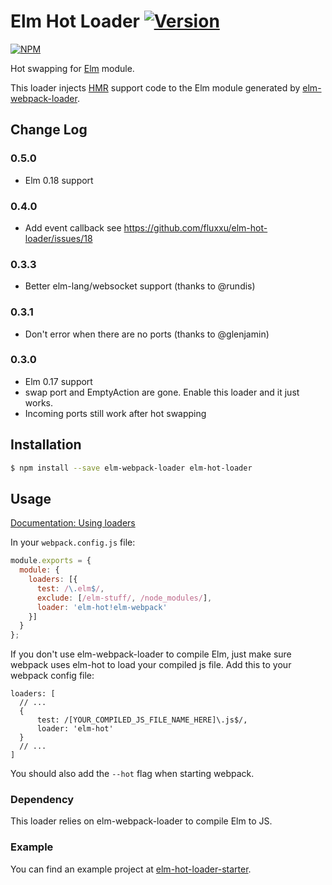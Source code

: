 # Elm Hot Loader [![Version](https://img.shields.io/npm/v/elm-hot-loader.svg)](https://www.npmjs.com/package/elm-hot-loader)
[![NPM](https://nodei.co/npm/elm-hot-loader.png?downloads=true&downloadRank=true&stars=true)](https://nodei.co/npm/elm-hot-loader/)

Hot swapping for [Elm](http://elm-lang.org/) module.

This loader injects [HMR](https://webpack.github.io/docs/hot-module-replacement.html) support code to the Elm module generated by [elm-webpack-loader](https://github.com/rtfeldman/elm-webpack-loader). 

## Change Log

### 0.5.0
* Elm 0.18 support

### 0.4.0
* Add event callback
see https://github.com/fluxxu/elm-hot-loader/issues/18

### 0.3.3
* Better elm-lang/websocket support (thanks to @rundis)

### 0.3.1
* Don't error when there are no ports (thanks to @glenjamin)

### 0.3.0
* Elm 0.17 support
* swap port and EmptyAction are gone. Enable this loader and it just works.
* Incoming ports still work after hot swapping

## Installation

```sh
$ npm install --save elm-webpack-loader elm-hot-loader
```


## Usage

[Documentation: Using loaders](http://webpack.github.io/docs/using-loaders.html)

In your `webpack.config.js` file:

```js
module.exports = {
  module: {
    loaders: [{
      test: /\.elm$/,
      exclude: [/elm-stuff/, /node_modules/],
      loader: 'elm-hot!elm-webpack'
    }]
  }
};
```

If you don't use elm-webpack-loader to compile Elm, just make sure webpack uses elm-hot to load your compiled js file.
Add this to your webpack config file:
```
loaders: [
  // ...
  {
      test: /[YOUR_COMPILED_JS_FILE_NAME_HERE]\.js$/,
      loader: 'elm-hot'
  }
  // ...
]
```

You should also add the `--hot` flag when starting webpack.

### Dependency

This loader relies on elm-webpack-loader to compile Elm to JS.

### Example

You can find an example project at
[elm-hot-loader-starter](https://github.com/fluxxu/elm-hot-loader-starter). 
